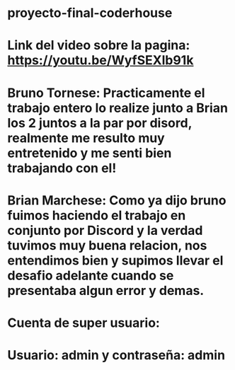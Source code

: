# proyecto-final-coderhouse
# Link del video sobre la pagina: https://youtu.be/WyfSEXlb91k
# Bruno Tornese: Practicamente el trabajo entero lo realize junto a Brian los 2 juntos a la par por disord, realmente me resulto muy entretenido y me senti bien trabajando con el!
# Brian Marchese: Como ya dijo bruno fuimos haciendo el trabajo en conjunto por Discord y la verdad tuvimos muy buena relacion, nos entendimos bien y supimos llevar el desafio adelante cuando se presentaba algun error y demas.
# Cuenta de super usuario:
# Usuario: admin y contraseña: admin
